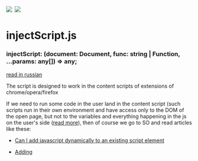 # <img src="https://img.shields.io/npm/v/gonzazoid.injectscript.js.svg"></img> <img src="https://img.shields.io/badge/strongly%20typed-npm-blue.svg"></img>

# injectScript.js
### injectScript: (document: Document, func: string | Function, ...params: any[]) => any;

[read in russian](/README_ru.md)

The script is designed to work in the content scripts of extensions of chrome/opera/firefox

If we need to run some code in the user land in the content script (such scripts run in their own environment and have access only to the DOM of the open page, but not to the variables and everything happening in the js on the user's side ([read more](https://developer.chrome.com/extensions/content_scripts)), then of course we go to SO and read articles like these:
* [Can I add javascript dynamically to an existing script element](https://stackoverflow.com/questions/3619484/can-i-add-javascript-dynamically-to-an-existing-script-element)

* [Adding <script> element to the DOM and have the javascript run?](https://stackoverflow.com/questions/6432984/adding-script-element-to-the-dom-and-have-the-javascript-run)

* [document.createElement(“script”) synchronously](https://stackoverflow.com/questions/3248384/document-createelementscript-synchronously)

After dirty cursing, we write our lib, in which we can transfer the required function (or its source) and parameters, get the result at the output, and if during the execution there was an error - intercept it with the ability to rummage later on the stack.
We do it naturally on the promises, and it does not matter what the transferred function will return - at the output we get an resolved result. Naturally after the execution, we delete the created script tag - we are neat programmers, are we?
Well, after all this, we publish the written module that all suffering people could use it for.
Usage (typescript, add this to content script of your extension, you can also use it when embedding code in a frame):

```npm install -save gonzazoid.injectscript.js```

```
import {injectScript} from 'gonzazoid.injectscript.js';

const payload = function(some_param: string){
    return some_param.split('.');
}

const res = injectScript(document, payload, 'some.test.string');
console.log(res); // ['some', 'test', 'string']
```

or find out the value of a variable (the user space variables are not available in the script content):
for example, find out the version of JQuery
```
declare var $: any;

import {injectScript} from 'gonzazoid.injectscript.js';

const checker = function(){
    return $.fn.jquery;
}

injectScript(document, checker)
    .then((version:string)=>{

    });

```
or find out the version of Jquery correctly:
```
declare var $: any;
declare var window: Window;

import {injectScript} from 'gonzazoid.injectscript.js';
import {checkOff} from 'gonzazoid.checkoff.js';
import {sprintf} from 'gonzazoid.sprintf.js';

const checker = function(){
    const checkOff = /%checkOffSource%/;

    return (checkOff as any)(window, {$: fn: {jquery:''}}) ? $.fn.jquery : null;
};

const src = sprintf(checker.toString(), {checkOffSource: checkOff.toString()});
const version = await injectScript(document, src);

```
Notice how we pass our modules to the user space - we serialize them into a string. Not with each module it will pass. See:
```
const a = function(){
    b();
}
const b = function(){

};

module.exports = a;

```

If we serialize the function imported from the module to the string, we get:
```
const a = function(){
    b();
}
```
You can not create a workable function from this string - the source of function `b` is lost. To avoid this, the function `a` must be described as follows

```
const a = function(){
    const b = function(){

    };

    b();
}

module.exports = a;
```
In this case, you can serialize it to string, put it onto the script tag and it'll properly work in user land.
It's the reason why for this module I had to rewrite the function [serializeError](https://github.com/sindresorhus/serialize-error/blob/master/index.js) taken from the npm package [serialize-error](https://www.npmjs.com/package/serialize-error) - one of the auxiliary functions was described outside the main one - when imported, it was captured (javascript closures), when serialized it was be lost.

We pass the `document` as the first parameter - this is done in order to be able to work with frames, not only with the current document, it also reduces the number of implicitly passed parameters that makes the function closer to its mathematical definition.

The described technique can both read and write in everything that is in user land. In general, it's possible to make binding so that all userland will be mapped to the variable in the content script. Maybe I'll even write such a module. Later.

Enjoy!!!
